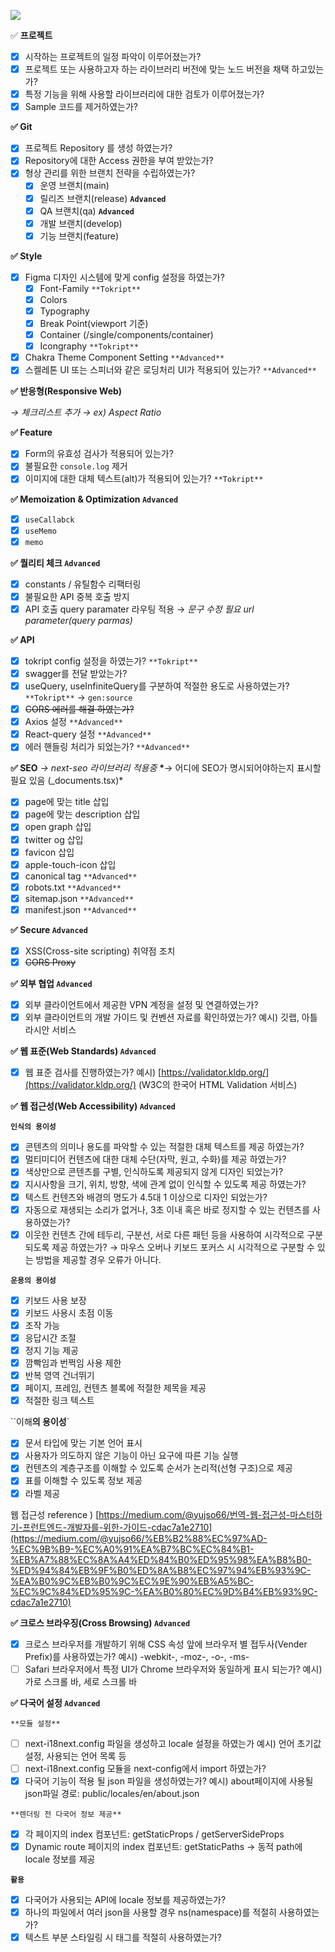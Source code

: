 ![](https://geps.dev/progress/96)

✅ **프로젝트**

- [x] 시작하는 프로젝트의 일정 파악이 이루어졌는가?
- [x] 프로젝트 또는 사용하고자 하는 라이브러리 버전에 맞는 노드 버전을 채택 하고있는가?
- [x] 특정 기능을 위해 사용할 라이브러리에 대한 검토가 이루어졌는가?
- [x] Sample 코드를 제거하였는가?

**✅ Git**

- [x] 프로젝트 Repository 를 생성 하였는가?
- [x] Repository에 대한 Access 권한을 부여 받았는가?
- [x] 형상 관리를 위한 브랜치 전략을 수립하였는가?
  - [x] 운영 브랜치(main)
  - [x] 릴리즈 브랜치(release) **`Advanced`**
  - [x] QA 브랜치(qa) **`Advanced`**
  - [x] 개발 브랜치(develop)
  - [x] 기능 브랜치(feature)

**✅ Style**

- [x] Figma 디자인 시스템에 맞게 config 설정을 하였는가?
  - [x] Font-Family `**Tokript**`
  - [x] Colors
  - [x] Typography
  - [x] Break Point(viewport 기준)
  - [x] Container (/single/components/container)
  - [x] Icongraphy `**Tokript**`
- [x] Chakra Theme Component Setting `**Advanced**`
- [x] 스켈레톤 UI 또는 스피너와 같은 로딩처리 UI가 적용되어 있는가? `**Advanced**`

**✅ 반응형(Responsive Web)**

_→ 체크리스트 추가
→ ex) Aspect Ratio_

**✅ Feature**

- [x] Form의 유효성 검사가 적용되어 있는가?
- [x] 불필요한 `console.log` 제거
- [x] 이미지에 대한 대체 텍스트(alt)가 적용되어 있는가? `**Tokript**`

**✅ Memoization & Optimization `Advanced`**

- [x] `useCallabck`
- [x] `useMemo`
- [x] `memo`

**✅ 퀄리티 체크 `Advanced`**

- [x] constants / 유틸함수 리팩터링
- [x] 불필요한 API 중복 호출 방지
- [x] API 호출 query paramater 라우팅 적용
      → _문구 수정 필요 url parameter(query parmas)_

**✅ API**

- [x] tokript config 설정을 하였는가? `**Tokript**`
- [x] swagger를 전달 받았는가?
- [x] useQuery, useInfiniteQuery를 구분하여 적절한 용도로 사용하였는가? `**Tokript**`
      → `gen:source`
- [x] ~~CORS 에러를 해결 하였는가?~~
- [x] Axios 설정 `**Advanced**`
- [x] React-query 설정 `**Advanced**`
- [x] 에러 핸들링 처리가 되었는가? `**Advanced**`

**✅ SEO**
_→ next-seo 라이브러리 적용중_
**\***→ 어디에 SEO가 명시되어야하는지 표시할 필요 있음 (\_documents.tsx)\*

- [x] page에 맞는 title 삽입
- [x] page에 맞는 description 삽입
- [x] open graph 삽입
- [x] twitter og 삽입
- [x] favicon 삽입
- [x] apple-touch-icon 삽입
- [x] canonical tag `**Advanced**`
- [x] robots.txt `**Advanced**`
- [x] sitemap.json `**Advanced**`
- [x] manifest.json `**Advanced**`

**✅ Secure `Advanced`**

- [x] XSS(Cross-site scripting) 취약점 조치
- [x] ~~CORS Proxy~~

**✅ 외부 협업 `Advanced`**

- [x] 외부 클라이언트에서 제공한 VPN 계정을 설정 및 연결하였는가?
- [x] 외부 클라이언트의 개발 가이드 및 컨벤션 자료를 확인하였는가?
      예시) 깃랩, 아틀라시안 서비스

**✅ 웹 표준(Web Standards) `Advanced`**

- [x] 웹 표준 검사를 진행하였는가?
      예시) [https://validator.kldp.org/](https://validator.kldp.org/) (W3C의 한국어 HTML Validation 서비스)

**✅ 웹 접근성(Web Accessibility) `Advanced`**

**`인식의 용이성`**

- [x] 콘텐츠의 의미나 용도를 파악할 수 있는 적절한 대체 텍스트를 제공 하였는가?
- [x] 멀티미디어 컨텐츠에 대한 대체 수단(자막, 원고, 수화)를 제공 하였는가?
- [x] 색상만으로 콘텐츠를 구별, 인식하도록 제공되지 않게 디자인 되었는가?
- [x] 지시사항을 크기, 위치, 방향, 색에 관계 없이 인식할 수 있도록 제공 하였는가?
- [x] 텍스트 컨텐츠와 배경의 명도가 4.5대 1 이상으로 디자인 되었는가?
- [x] 자동으로 재생되는 소리가 없거나, 3초 이내 혹은 바로 정지할 수 있는 컨텐츠를 사용하였는가?
- [x] 이웃한 컨텐츠 간에 테두리, 구분선, 서로 다른 패턴 등을 사용하여 시각적으로 구분되도록 제공 하였는가?
      → 마우스 오버나 키보드 포커스 시 시각적으로 구분할 수 있는 방법을 제공할 경우 오류가 아니다.

**`운용의 용이성`**

- [x] 키보드 사용 보장
- [x] 키보드 사용시 초점 이동
- [x] 조작 가능
- [x] 응답시간 조절
- [x] 정지 기능 제공
- [x] 깜빡임과 번쩍임 사용 제한
- [x] 반복 영역 건너뛰기
- [x] 페이지, 프레임, 컨텐츠 블록에 적절한 제목을 제공
- [x] 적절한 링크 텍스트

``이해**의 용이성**`

- [x] 문서 타입에 맞는 기본 언어 표시
- [x] 사용자가 의도하지 않은 기능이 아닌 요구에 따른 기능 실행
- [x] 컨텐츠의 계층구조를 이해할 수 있도록 순서가 논리적(선형 구조)으로 제공
- [x] 표를 이해할 수 있도록 정보 제공
- [x] 라벨 제공

웹 접근성 reference ) [https://medium.com/@yujso66/번역-웹-접근성-마스터하기-프런트엔드-개발자를-위한-가이드-cdac7a1e2710](https://medium.com/@yujso66/%EB%B2%88%EC%97%AD-%EC%9B%B9-%EC%A0%91%EA%B7%BC%EC%84%B1-%EB%A7%88%EC%8A%A4%ED%84%B0%ED%95%98%EA%B8%B0-%ED%94%84%EB%9F%B0%ED%8A%B8%EC%97%94%EB%93%9C-%EA%B0%9C%EB%B0%9C%EC%9E%90%EB%A5%BC-%EC%9C%84%ED%95%9C-%EA%B0%80%EC%9D%B4%EB%93%9C-cdac7a1e2710)

**✅ 크로스 브라우징(Cross Browsing) `Advanced`**

- [x] 크로스 브라우저를 개발하기 위해 CSS 속성 앞에 브라우저 별 접두사(Vender Prefix)를 사용하였는가?
      예시) -webkit-, -moz-, -o-, -ms-
- [ ] Safari 브라우저에서 특정 UI가 Chrome 브라우저와 동일하게 표시 되는가?
      예시) 가로 스크롤 바, 세로 스크롤 바

**✅ 다국어 설정 `Advanced`**

`**모듈 설정**`

- [ ] next-i18next.config 파일을 생성하고 locale 설정을 하였는가
      예시) 언어 초기값 설정, 사용되는 언어 목록 등
- [ ] next-i18next.config 모듈을 next-config에서 import 하였는가?
- [x] 다국어 기능이 적용 될 json 파일을 생성하였는가?
      예시) about페이지에 사용될 json파일 경로: public/locales/en/about.json

`**렌더링 전 다국어 정보 제공**`

- [x] 각 페이지의 index 컴포넌트: getStaticProps / getServerSideProps
- [x] Dynamic route 페이지의 index 컴포넌트: getStaticPaths → 동적 path에 locale 정보를 제공

**`활용`**

- [x] 다국어가 사용되는 API에 locale 정보를 제공하였는가?
- [x] 하나의 파일에서 여러 json을 사용할 경우 ns(namespace)를 적절히 사용하였는가?
- [x] 텍스트 부분 스타일링 시 <Trans> 태그를 적절히 사용하였는가?

